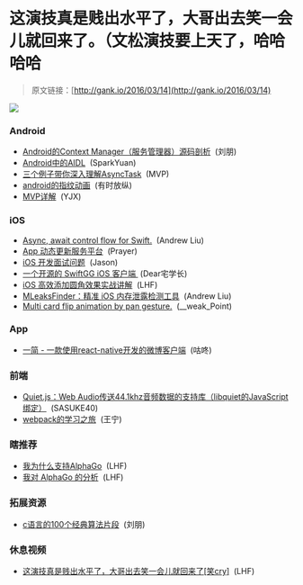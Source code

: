 # 这演技真是贱出水平了，大哥出去笑一会儿就回来了。（文松演技要上天了，哈哈哈哈

> 原文链接：[http://gank.io/2016/03/14](http://gank.io/2016/03/14)

![](http://ww1.sinaimg.cn/large/7a8aed7bjw1f1w5m7c9knj20go0p0ae4.jpg)

### Android

* [Android的Context Manager（服务管理器）源码剖析](http://blog.csdn.net/lpjishu/article/details/50833890) &nbsp;(刘朋)
* [Android中的AIDL](http://sparkyuan.me/2016/03/11/AIDL/) &nbsp;(SparkYuan)
* [三个例子带你深入理解AsyncTask](http://m.blog.csdn.net/article/details?id=50876229) &nbsp;(MVP)
* [android的指纹动画](https://github.com/mattprecious/swirl) &nbsp;(有时放纵)
* [MVP详解](http://www.tinmegali.com/en/) &nbsp;(YJX)

### iOS

* [Async, await control flow for Swift.](https://github.com/zhxnlai/Async?hmsr=toutiao.io&amp) &nbsp;(Andrew Liu)
* [App 动态更新服务平台](http://jspatch.com/) &nbsp;(Prayer)
* [iOS 开发面试问题](https://github.com/lzyy/iOS) &nbsp;(Jason)
* [一个开源的 SwiftGG iOS 客户端&nbsp;](https://github.com/OpenMarshall/SwiftGG) (Dear宅学长)
* [iOS 高效添加圆角效果实战讲解](http://www.cocoachina.com/ios/20160301/15486.html) &nbsp;(LHF)
* [MLeaksFinder：精准 iOS 内存泄露检测工具](http://wereadteam.github.io/2016/02/22/MLeaksFinder/?utm_campaign=CodeTengu&amp) &nbsp;(Andrew Liu)
* [Multi card flip animation by pan gesture.](https://github.com/seedante/CardAnimation) &nbsp;(__weak_Point)

### App

* [一简 - 一款使用react-native开发的微博客户端](https://github.com/SFantasy/WeiboReactNative) &nbsp;(咕咚)

### 前端

* [Quiet.js：Web Audio传送44.1khz音频数据的支持库（libquiet的JavaScript绑定）](https://github.com/brian) &nbsp;(SASUKE40)
* [webpack的学习之旅](https://github.com/wangning0/Autumn_Ning_Blog/blob/master/blogs/3) &nbsp;(王宁)

### 瞎推荐

* [我为什么支持AlphaGo](http://blog.sina.com.cn/s/blog_774831150102w5qb.html) &nbsp;(LHF)
* [我对 AlphaGo 的分析](http://www.codeceo.com/article/alphago) &nbsp;(LHF)

### 拓展资源

* [c语言的100个经典算法片段](http://www.phpxs.com/code/1004233) &nbsp;(刘朋)

### 休息视频

* [这演技真是贱出水平了，大哥出去笑一会儿就回来了[笑cry]](http://weibo.com/p/230444e8153f63df229c94b793e4387a82b109) &nbsp;(LHF)

